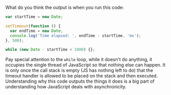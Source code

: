 What do you think the output is when you run this code:

``` javascript
var startTime = new Date;

setTimeout(function () {
  var endTime = new Date;
  console.log('Time elapsed: ', endTime - startTime, 'ms');
}, 500);

while (new Date - startTime < 1000) {};

```

Pay special attention to the `while` loop, while it doesn't do anything, it occupies the single thread of JavaScript so that nothing else can happen. It is only once the call stack is empty (JS has nothing left to do) that the timeout handler is allowed to be placed on the stack and then executed. Understanding why this code outputs the things it does is a big part of understanding how JavaScript deals with asynchronicity.